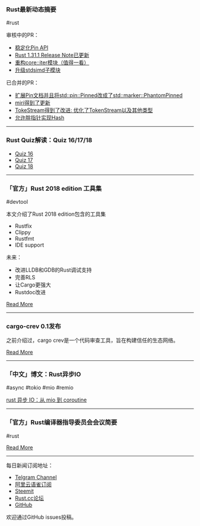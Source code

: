 ### Rust最新动态摘要

#rust 

审核中的PR：

- [稳定化Pin API](https://github.com/rust-lang/rust/pull/56939)
- [Rust 1.31.1 Release Note已更新](https://github.com/rust-lang/rust/pull/56931)
- [重构core::iter模块（值得一看）](https://github.com/rust-lang/rust/pull/56932)
- [升级stdsimd子模块](https://github.com/rust-lang/rust/pull/56926)

已合并的PR：

- [扩展Pin文档并且将std::pin::Pinned改成了std::marker::PhantomPinned](https://github.com/rust-lang/rust/pull/55992)
- [miri得到了更新](https://github.com/rust-lang/rust/pull/56305)
- [TokeStream得到了改进: 优化了TokenStream以及其他类型](https://github.com/rust-lang/rust/pull/56737)
- [允许胖指针实现Hash](https://github.com/rust-lang/rust/pull/56751)

---

### Rust Quiz解读：Quiz 16/17/18

- [Quiz 16](https://zhuanlan.zhihu.com/p/52607988)
- [Quiz 17](https://zhuanlan.zhihu.com/p/52608592)
- [Quiz 18](https://zhuanlan.zhihu.com/p/52609791)

---

### 「官方」Rust 2018 edition 工具集

#devtool

本文介绍了Rust 2018 edition包含的工具集

- Rustfix
- Clippy
- Rustfmt
- IDE support

未来：

- 改进LLDB和GDB的Rust调试支持
- 完善RLS
- 让Cargo更强大
- Rustdoc改进

[Read More](https://blog.rust-lang.org/2018/12/17/Rust-2018-dev-tools.html)

---

### cargo-crev 0.1发布

之前介绍过，cargo crev是一个代码审查工具，旨在构建信任的生态网络。

[Read More](https://www.reddit.com/r/rust/comments/a6xp61/cargocrev_01_is_available_on_cratesio/)

---

### 「中文」博文：Rust异步IO

#async #tokio #mio #remio

[rust 异步 IO：从 mio 到 coroutine](https://zhuanlan.zhihu.com/p/52538218)

---

### 「官方」Rust编译器指导委员会会议简要

#rust

[Read More](https://internals.rust-lang.org/t/compiler-steering-meeting/8588/31?u=nikomatsakis)


---

每日新闻订阅地址：

- [Telgram Channel](https://t.me/rust_daily_news )
- [阿里云语雀订阅](https://www.yuque.com/chaosbot/rustnews)
- [Steemit](https://steemit.com/@blackanger)
- [Rust.cc论坛](https://rust.cc)
- [GitHub](https://github.com/RustStudy/rust_daily_news)

欢迎通过GitHub issues投稿。
